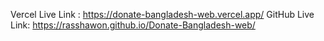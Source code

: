 
Vercel Live Link : https://donate-bangladesh-web.vercel.app/
GitHub Live Link: https://rasshawon.github.io/Donate-Bangladesh-web/
